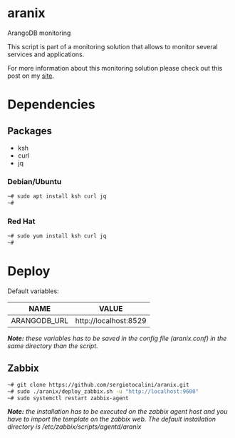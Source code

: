 # aranix
ArangoDB monitoring

This script is part of a monitoring solution that allows to monitor several
services and applications.

For more information about this monitoring solution please check out this post
on my [site](https://sergiotocalini.github.io/project/monitoring).

# Dependencies
## Packages
* ksh
* curl
* jq

### Debian/Ubuntu

``` bash
~# sudo apt install ksh curl jq
~#
```
### Red Hat

```bash
~# sudo yum install ksh curl jq
~#
```

# Deploy
Default variables:

NAME|VALUE
----|-----
ARANGODB_URL|http://localhost:8529

*__Note:__ these variables has to be saved in the config file (aranix.conf) in
the same directory than the script.*

## Zabbix

``` bash
~# git clone https://github.com/sergiotocalini/aranix.git
~# sudo ./aranix/deploy_zabbix.sh -u "http://localhost:9600"
~# sudo systemctl restart zabbix-agent
```
*__Note:__ the installation has to be executed on the zabbix agent host and you have
to import the template on the zabbix web. The default installation directory is
/etc/zabbix/scripts/agentd/aranix*
